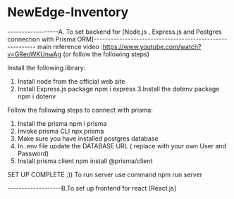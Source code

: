 ﻿# NewEdge-Inventory

 ------------------A. To set backend for [Node.js , Express.js and Postgres connection with Prisma ORM]---------------------------------------------------------
main reference video :https://www.youtube.com/watch?v=GReoWKUnwAg (or follow the following steps)

Install the following library:
1. Install node from the official web site
2. Install Express.js package
    npm i express
3.Install the dotenv package
    npm i dotenv

Follow the following steps to connect with prisma:
1. Install the prisma
     npm i prisma
2. Invoke prisma CLI 
     npx prisma
3. Make sure you have installed postgres database
4. In .env file update the DATABASE URL ( replace with your own User and Password)
6. Install prisma client
     npm install @prisma/client

SET UP COMPLETE :))
To run server use command
    npm run server

-------------------B.To set up frontend for react [React.js]



